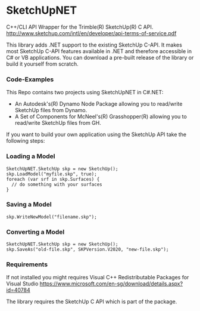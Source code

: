# SketchUpNET

C++/CLI API Wrapper for the Trimble(R) SketchUp(R) C API.
http://www.sketchup.com/intl/en/developer/api-terms-of-service.pdf

This library adds .NET support to the existing SketchUp C-API. It makes most SketchUp C-API features available in .NET and therefore accessible in C# or VB applications. You can download a pre-built release of the library or build it yourself from scratch.

### Code-Examples

This Repo contains two projects using SketchUpNET in C#.NET:

- An Autodesk's(R) Dynamo Node Package allowing you to read/write SketchUp files from Dynamo.
- A Set of Components for McNeel's(R) Grasshopper(R) allowing you to read/write SketchUp files from GH.

If you want to build your own application using the SketchUp API take the following steps:

### Loading a Model

```
SketchUpNET.SketchUp skp = new SketchUp();
skp.LoadModel("myfile.skp", true);
foreach (var srf in skp.Surfaces) {
  // do something with your surfaces
}
```

### Saving a Model

```
skp.WriteNewModel("filename.skp");
```

### Converting a Model

```
SketchUpNET.SketchUp skp = new SketchUp();
skp.SaveAs("old-file.skp", SKPVersion.V2020, "new-file.skp");
```



### Requirements

If not installed you might requires Visual C++ Redistributable Packages for Visual Studio 
https://www.microsoft.com/en-sg/download/details.aspx?id=40784

The library requires the SketchUp C API which is part of the package.
